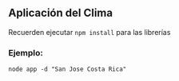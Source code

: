 ## Aplicación del Clima


Recuerden ejecutar ```npm install``` para las librerías


### Ejemplo:

```
node app -d "San Jose Costa Rica"
```
